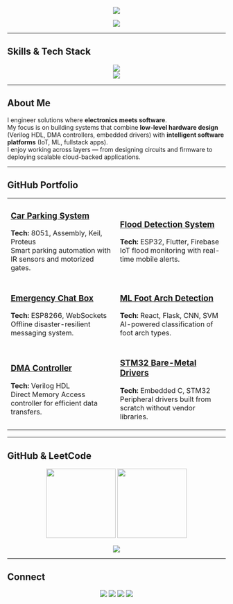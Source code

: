 <!-- Futuristic Neon Header -->
<p align="center">
  <img src="https://capsule-render.vercel.app/api?type=rect&color=0:050505,100:0f0c29&height=100&section=header&text=Future-Tech%20Portfolio&fontSize=32&fontColor=00FFFF&animation=fadeIn"/>
</p>

<!-- Animated Skills / Domains -->
<p align="center">
  <img src="https://readme-typing-svg.demolab.com?font=Share+Tech+Mono&size=22&duration=3500&pause=1200&color=00FFFF&center=true&vCenter=true&multiline=true&width=900&height=80&lines=Embedded+Systems+%7C+IoT+%7C+Verilog+HDL;DMA+Controllers+%7C+Bare-Metal+Drivers;Machine+Learning+%7C+Fullstack+Web+%7C+Cloud;Digital+Electronics+%7C+VLSI+%7C+Computer+Networks"/>
</p>

---

## Skills & Tech Stack
<p align="center">
  <img src="https://skillicons.dev/icons?i=c,cpp,python,java,js,html,css,react,flask,mysql,git,github,linux,aws"/>
  <br/>
  <img src="https://skillicons.dev/icons?i=embedded,verilog,vscode,cisco,arduino,raspberrypi"/>
</p>

---

## About Me
I engineer solutions where **electronics meets software**.  
My focus is on building systems that combine **low-level hardware design** (Verilog HDL, DMA controllers, embedded drivers) with **intelligent software platforms** (IoT, ML, fullstack apps).  
I enjoy working across layers — from designing circuits and firmware to deploying scalable cloud-backed applications.

---

## GitHub Portfolio

<table>
<tr>
<td width="50%">
  
### [Car Parking System](https://github.com/ms-sanjay/CarParkingSystem)  
**Tech:** 8051, Assembly, Keil, Proteus  
Smart parking automation with IR sensors and motorized gates.
  
</td>
<td width="50%">
  
### [Flood Detection System](https://github.com/Pugal-M/Flood_Management)  
**Tech:** ESP32, Flutter, Firebase  
IoT flood monitoring with real-time mobile alerts.
  
</td>
</tr>

<tr>
<td width="50%">
  
### [Emergency Chat Box](https://github.com/ms-sanjay/EmergencyChatBox)  
**Tech:** ESP8266, WebSockets  
Offline disaster-resilient messaging system.
  
</td>
<td width="50%">
  
### [ML Foot Arch Detection](https://github.com/ms-sanjay)  
**Tech:** React, Flask, CNN, SVM  
AI-powered classification of foot arch types.
  
</td>
</tr>

<tr>
<td width="50%">
  
### [DMA Controller](https://github.com/ms-sanjay)  
**Tech:** Verilog HDL  
Direct Memory Access controller for efficient data transfers.
  
</td>
<td width="50%">
  
### [STM32 Bare-Metal Drivers](https://github.com/ms-sanjay)  
**Tech:** Embedded C, STM32  
Peripheral drivers built from scratch without vendor libraries.
  
</td>
</tr>
</table>

---

## GitHub & LeetCode
<p align="center">
  <img src="https://github-readme-stats.vercel.app/api?username=ms-sanjay&show_icons=true&theme=radical&hide_border=true" height="160"/>
  <img src="https://github-readme-streak-stats.herokuapp.com/?user=ms-sanjay&theme=radical&hide_border=true" height="160"/>
</p>

<p align="center">
  <img src="https://leetcode.card.workers.dev/Sanjay_2?theme=dark&font=baloo"/>
</p>

---

## Connect
<p align="center">
  <a href="mailto:mssanjay180@gmail.com"><img src="https://img.shields.io/badge/Gmail-0f0c29?style=for-the-badge&logo=gmail&logoColor=white"/></a>
  <a href="https://www.linkedin.com/in/sanjay234/"><img src="https://img.shields.io/badge/LinkedIn-302b63?style=for-the-badge&logo=linkedin&logoColor=white"/></a>
  <a href="https://ms-sanjay.github.io/Portfolio/"><img src="https://img.shields.io/badge/Portfolio-24243e?style=for-the-badge&logo=vercel&logoColor=white"/></a>
  <a href="https://leetcode.com/u/Sanjay_2/"><img src="https://img.shields.io/badge/LeetCode-111111?style=for-the-badge&logo=leetcode&logoColor=FFA116"/></a>
</p>
